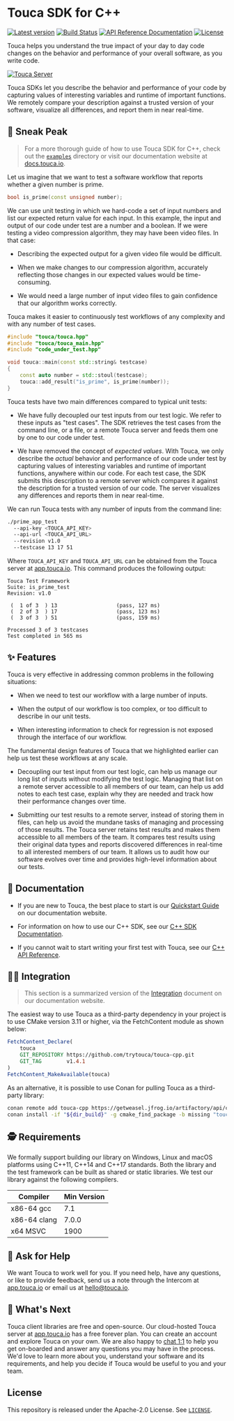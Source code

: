 # Touca SDK for C++

[![Latest version](https://img.shields.io/github/v/release/trytouca/touca-cpp)](https://github.com/trytouca/touca-cpp/releases)
[![Build Status](https://img.shields.io/github/workflow/status/trytouca/touca-cpp/touca-cpp-main)](https://github.com/trytouca/touca-cpp/actions)
[![API Reference Documentation](https://readthedocs.org/projects/touca-cpp/badge/?version=latest)](https://touca-cpp.readthedocs.io)
[![License](https://img.shields.io/github/license/trytouca/touca-cpp)](https://github.com/trytouca/touca-cpp/blob/main/LICENSE)

Touca helps you understand the true impact of your day to day code changes
on the behavior and performance of your overall software, as you write code.

[![Touca Server](https://touca-public-assets.s3.us-east-2.amazonaws.com/touca-screenshot-suite-page.png)](https://touca-public-assets.s3.us-east-2.amazonaws.com/touca-screenshot-suite-page.png)

Touca SDKs let you describe the behavior and performance of your code by
capturing values of interesting variables and runtime of important functions.
We remotely compare your description against a trusted version of your
software, visualize all differences, and report them in near real-time.

## 👀 Sneak Peak

> For a more thorough guide of how to use Touca SDK for C++, check out the
> [`examples`][cpp-examples] directory or visit our documentation website at
> [docs.touca.io](https://docs.touca.io).

Let us imagine that we want to test a software workflow that reports
whether a given number is prime.

```cpp
bool is_prime(const unsigned number);
```

We can use unit testing in which we hard-code a set of input numbers
and list our expected return value for each input. In this example,
the input and output of our code under test are a number and a boolean.
If we were testing a video compression algorithm, they may have been
video files. In that case:

*   Describing the expected output for a given video file would be difficult.

*   When we make changes to our compression algorithm, accurately reflecting
    those changes in our expected values would be time-consuming.

*   We would need a large number of input video files to gain confidence that
    our algorithm works correctly.

Touca makes it easier to continuously test workflows of any complexity
and with any number of test cases.

```cpp
#include "touca/touca.hpp"
#include "touca/touca_main.hpp"
#include "code_under_test.hpp"

void touca::main(const std::string& testcase)
{
    const auto number = std::stoul(testcase);
    touca::add_result("is_prime", is_prime(number));
}
```

Touca tests have two main differences compared to typical unit tests:

*   We have fully decoupled our test inputs from our test logic. We refer to
    these inputs as "test cases". The SDK retrieves the test cases from the
    command line, or a file, or a remote Touca server and feeds them one by one
    to our code under test.

*   We have removed the concept of *expected values*. With Touca, we only
    describe the *actual* behavior and performance of our code under test
    by capturing values of interesting variables and runtime of important
    functions, anywhere within our code.
    For each test case, the SDK submits this description to a remote server
    which compares it against the description for a trusted version of our code.
    The server visualizes any differences and reports them in near real-time.

We can run Touca tests with any number of inputs from the command line:

```bash
./prime_app_test
  --api-key <TOUCA_API_KEY>
  --api-url <TOUCA_API_URL>
  --revision v1.0
  --testcase 13 17 51
```

Where `TOUCA_API_KEY` and `TOUCA_API_URL` can be obtained from the
Touca server at [app.touca.io](https://app.touca.io).
This command produces the following output:

```text
Touca Test Framework
Suite: is_prime_test
Revision: v1.0

 (  1 of 3  ) 13                   (pass, 127 ms)
 (  2 of 3  ) 17                   (pass, 123 ms)
 (  3 of 3  ) 51                   (pass, 159 ms)

Processed 3 of 3 testcases
Test completed in 565 ms
```

## ✨ Features

Touca is very effective in addressing common problems in the following
situations:

*   When we need to test our workflow with a large number of inputs.

*   When the output of our workflow is too complex, or too difficult
    to describe in our unit tests.

*   When interesting information to check for regression is not exposed
    through the interface of our workflow.

The fundamental design features of Touca that we highlighted earlier
can help us test these workflows at any scale.

*   Decoupling our test input from our test logic, can help us manage our
    long list of inputs without modifying the test logic. Managing that list
    on a remote server accessible to all members of our team, can help us add
    notes to each test case, explain why they are needed and track how their
    performance changes over time.

*   Submitting our test results to a remote server, instead of storing them
    in files, can help us avoid the mundane tasks of managing and processing
    of those results. The Touca server retains test results and makes them
    accessible to all members of the team. It compares test results using
    their original data types and reports discovered differences in real-time
    to all interested members of our team. It allows us to audit how our
    software evolves over time and provides high-level information about
    our tests.

## 📖 Documentation

*   If you are new to Touca, the best place to start is our
    [Quickstart Guide][docs-quickstart] on our documentation website.

*   For information on how to use our C++ SDK,
    see our [C++ SDK Documentation][docs-cpp].

*   If you cannot wait to start writing your first test with Touca,
    see our [C++ API Reference][docs-cpp-api].

## 🧑‍🔧 Integration

> This section is a summarized version of the [Integration][docs-cpp-installing]
> document on our documentation website.

The easiest way to use Touca as a third-party dependency in your project is
to use CMake version 3.11 or higher, via the FetchContent module as shown below:

```cmake
FetchContent_Declare(
    touca
    GIT_REPOSITORY https://github.com/trytouca/touca-cpp.git
    GIT_TAG        v1.4.1
)
FetchContent_MakeAvailable(touca)
```

As an alternative, it is possible to use Conan for pulling Touca as a
third-party library:

```bash
conan remote add touca-cpp https://getweasel.jfrog.io/artifactory/api/conan/touca-cpp
conan install -if "${dir_build}" -g cmake_find_package -b missing "touca/1.4.1@_/_"
```

## 🕵️ Requirements

We formally support building our library on Windows, Linux and macOS platforms
using C++11, C++14 and C++17 standards. Both the library and the test framework
can be built as shared or static libraries. We test our library against the
following compilers.

| Compiler     | Min Version |
| --------     | ----------- |
| x86-64 gcc   | 7.1         |
| x86-64 clang | 7.0.0       |
| x64 MSVC     | 1900        |

## 🙋 Ask for Help

We want Touca to work well for you. If you need help, have any questions, or
like to provide feedback, send us a note through the Intercom at
[app.touca.io](https://app.touca.io) or email us at <hello@touca.io>.

## 🚀 What's Next

Touca client libraries are free and open-source. Our cloud-hosted Touca server
at [app.touca.io](https://app.touca.io) has a free forever plan. You can create an account and
explore Touca on your own. We are also happy to [chat 1:1][calendly] to help
you get on-boarded and answer any questions you may have in the process.
We'd love to learn more about you, understand your software and its requirements,
and help you decide if Touca would be useful to you and your team.

## License

This repository is released under the Apache-2.0 License. See [`LICENSE`][license].

[calendly]: https://calendly.com/ghorbanzade/30min

[license]: https://github.com/trytouca/touca-cpp/blob/main/LICENSE

[cpp-examples]: https://github.com/trytouca/touca-cpp/tree/main/examples

[docs-quickstart]: https://docs.touca.io/basics/quickstart

[docs-cpp]: https://docs.touca.io/sdk/cpp

[docs-cpp-api]: https://app.touca.io/docs/clients/cpp/api.html

[docs-cpp-installing]: https://docs.touca.io/sdk/cpp/installing
